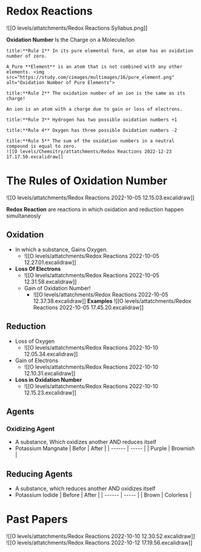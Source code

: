 # Redox Reactions
![[O levels/attatchments/Redox Reactions Syllabus.png]]

**Oxidation Number** Is the Charge on a Molecule/Ion

```ad-note
title:**Rule 1** In its pure elemental form, an atom has an oxidation number of zero.

A Pure **Element** is an atom that is not combined with any other elements. <img src="https://study.com/cimages/multimages/16/pure_element.png" alt="Oxidation Number of Pure Elements">
```

```ad-note
title:**Rule 2** The oxidation number of an ion is the same as its charge!

An ion is an atom with a charge due to gain or loss of electrons.
```

```ad-note
title:**Rule 3** Hydrogen has two possible oxidation numbers +1
```

```ad-note
title:**Rule 4** Oxygen has three possible Oxidation numbers -2

```

```ad-note
title:**Rule 5** The sum of the oxidation numbers in a neutral compound is equal to zero.
![[O levels/Chemsitry/attatchments/Redox Reactions 2022-12-23 17.17.50.excalidraw]]
```

# The Rules of Oxidation Number
![[O levels/attatchments/Redox Reactions 2022-10-05 12.15.03.excalidraw]]

**Redox Reaction** are reactions in which oxidation and reduction happen simultaneosly 

## Oxidation
- In which a substance, Gains Oxygen.
	- ![[O levels/attatchments/Redox Reactions 2022-10-05 12.27.01.excalidraw]]
- **Loss Of Electrons**
	- ![[O levels/attatchments/Redox Reactions 2022-10-05 12.31.58.excalidraw]]
	- Gain of Oxidation Number!
		- ![[O levels/attatchments/Redox Reactions 2022-10-05 12.37.38.excalidraw]]
**Examples**
![[O levels/attatchments/Redox Reactions 2022-10-05 17.45.20.excalidraw]]

## Reduction
- Loss of Oxygen
	- ![[O levels/attatchments/Redox Reactions 2022-10-10 12.05.34.excalidraw]]
- Gain of Electrons
	- ![[O levels/attatchments/Redox Reactions 2022-10-10 12.10.31.excalidraw]]
- **Loss in Oxidation Number**
	- ![[O levels/attatchments/Redox Reactions 2022-10-10 12.15.23.excalidraw]]
## Agents
### Oxidizing Agent
- A substance, Which oxidizes another AND reduces itself
- Potassium Mangnate
| Befor  | After |
| ------ | ----- |
| Purple | Brownish      |
  
  
## Reducing Agents
- A substance, which reduces another AND oxidizes itself
- Potassium Iodide
| Before | After |
| ------ | ----- |
| Brown  | Colorless      |


# Past Papers
![[O levels/attatchments/Redox Reactions 2022-10-10 12.30.52.excalidraw]]
![[O levels/attatchments/Redox Reactions 2022-10-12 17.19.56.excalidraw]]